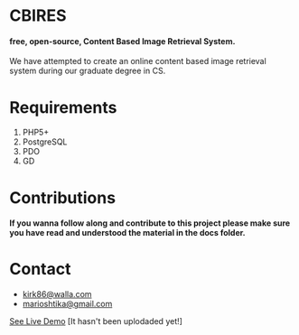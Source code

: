CBIRES
========

#### free, open-source, Content Based Image Retrieval System.

We have attempted to create an online content based image retrieval system during our graduate degree in CS.

 
Requirements
==============

1. PHP5+
2. PostgreSQL
3. PDO
4. GD


Contributions
===============

#### If you wanna follow along and contribute to this project please make sure you have read and understood the material in the docs folder.


Contact
=========
* kirk86@walla.com
* marioshtika@gmail.com 

[See Live Demo](http://mycompany.com.gr/cbires "") [It hasn't been uplodaded yet!]
